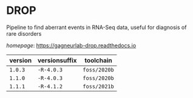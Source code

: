 # DROP

Pipeline to find aberrant events in RNA-Seq data, useful for diagnosis of rare disorders

*homepage*: <https://gagneurlab-drop.readthedocs.io>

version | versionsuffix | toolchain
--------|---------------|----------
``1.0.3`` | ``-R-4.0.3`` | ``foss/2020b``
``1.1.0`` | ``-R-4.0.3`` | ``foss/2020b``
``1.1.1`` | ``-R-4.1.2`` | ``foss/2021b``
